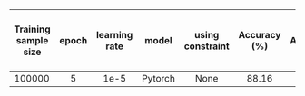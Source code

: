Training sample size | epoch | learning rate | model | using constraint | Accuracy (%) | Accuracy on Augmented test only (%)
--- | :---: | :---: | :---: | :---: | :---: | ---:
100000 | 5 | 1e-5 | Pytorch | None |88.16 | 68.05